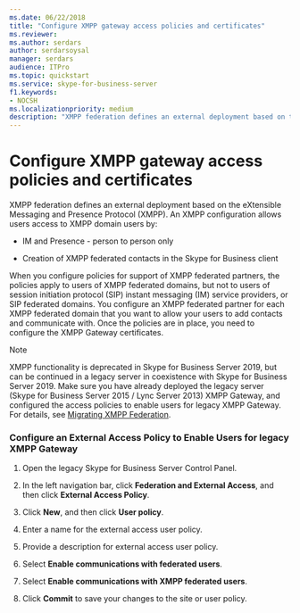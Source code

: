 ```yaml
---
ms.date: 06/22/2018
title: "Configure XMPP gateway access policies and certificates"
ms.reviewer: 
ms.author: serdars
author: serdarsoysal
manager: serdars
audience: ITPro
ms.topic: quickstart
ms.service: skype-for-business-server
f1.keywords:
- NOCSH
ms.localizationpriority: medium
description: "XMPP federation defines an external deployment based on the eXtensible Messaging and Presence Protocol (XMPP). An XMPP configuration allows users access to XMPP domain users by:"
---
```


# Configure XMPP gateway access policies and certificates

XMPP federation defines an external deployment based on the eXtensible Messaging and Presence Protocol (XMPP). An XMPP configuration allows users access to XMPP domain users by:
  
- IM and Presence - person to person only
    
- Creation of XMPP federated contacts in the Skype for Business client
    
When you configure policies for support of XMPP federated partners, the policies apply to users of XMPP federated domains, but not to users of session initiation protocol (SIP) instant messaging (IM) service providers, or SIP federated domains. You configure an XMPP federated partner for each XMPP federated domain that you want to allow your users to add contacts and communicate with. Once the policies are in place, you need to configure the XMPP Gateway certificates. 
  
> [!NOTE]
> XMPP functionality is deprecated in Skype for Business Server 2019, but can be continued in a legacy server in coexistence with Skype for Business Server 2019. Make sure you have already deployed the legacy server (Skype for Business Server 2015 / Lync Server 2013) XMPP Gateway, and configured the access policies to enable users for legacy XMPP Gateway. For details, see [Migrating XMPP Federation](migrating-xmpp-federation.md). 
  
### Configure an External Access Policy to Enable Users for legacy XMPP Gateway

1. Open the legacy Skype for Business Server Control Panel.
    
2. In the left navigation bar, click **Federation and External Access**, and then click **External Access Policy**.
    
3. Click **New**, and then click **User policy**.
    
4. Enter a name for the external access user policy.
    
5. Provide a description for external access user policy.
    
6. Select **Enable communications with federated users**.
    
7. Select **Enable communications with XMPP federated users**.
    
8. Click **Commit** to save your changes to the site or user policy. 
    


